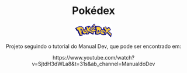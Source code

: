 <h1 align="center">Pokédex</h1>

<div align="center">
    <img width="100hw" title="titulo da imagem" src="\images\logo.png"/>
<div>

<p align="center">Projeto seguindo o tutorial do Manual Dev, que pode ser encontrado em: </p>
<p align="center">https://www.youtube.com/watch?v=SjtdH3dWLa8&t=31s&ab_channel=ManualdoDev</p>

